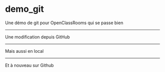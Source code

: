 ﻿# demo_git
Une démo de git pour OpenClassRooms qui se passe bien

----------------------

Une modification depuis GitHub


----------------------

Mais aussi en local

----------------------

Et à nouveau sur Github
